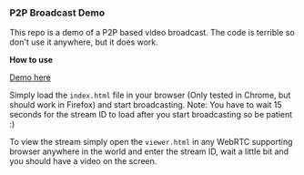 ### P2P Broadcast Demo
This repo is a demo of a P2P based video broadcast.
The code is terrible so don't use it anywhere, but it does work.

**How to use**

[Demo here](http://matthaywardwebdesign.github.io/P2P-Broadcast-Demo)

Simply load the `index.html` file in your browser (Only tested in Chrome, but should work in Firefox) and start broadcasting.
Note: You have to wait 15 seconds for the stream ID to load after you start broadcasting so be patient :)

To view the stream simply open the `viewer.html` in any WebRTC supporting browser anywhere in the world and enter the stream ID, wait a little bit and you should have a video on the screen.




